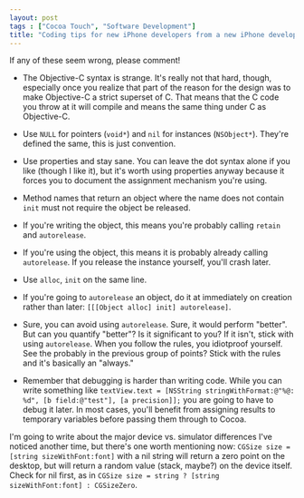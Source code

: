 ```yaml
---
layout: post
tags : ["Cocoa Touch", "Software Development"]
title: "Coding tips for new iPhone developers from a new iPhone developer"
---
```

If any of these seem wrong, please comment!

* The Objective-C syntax is strange. It's really not that hard, though, especially once you realize that part of the reason for the design was to make Objective-C a strict superset of C. That means that the C code you throw at it will compile and means the same thing under C as Objective-C.

<!--more-->

* Use `NULL` for pointers (`void*`) and `nil` for instances (`NSObject*`). They're defined the same, this is just convention.

* Use properties and stay sane. You can leave the dot syntax alone if you like (though I like it), but it's worth using properties anyway because it forces you to document the assignment mechanism you're using.

* Method names that return an object where the name does not contain `init` must not require the object be released.

* If you're writing the object, this means you're probably calling `retain` and `autorelease`.

* If you're using the object, this means it is probably already calling `autorelease`. If you release the instance yourself, you'll crash later.

* Use `alloc`, `init` on the same line.

* If you're going to `autorelease` an object, do it at immediately on creation rather than later: `[[[Object alloc] init] autorelease]`.

* Sure, you can avoid using `autorelease`. Sure, it would perform "better". But can you quantify "better"? Is it significant to you? If it isn't, stick with using `autorelease`. When you follow the rules, you idiotproof yourself. See the probably in the previous group of points? Stick with the rules and it's basically an "always."

* Remember that debugging is harder than writing code. While you can write something like `textView.text = [NSString stringWithFormat:@"%@: %d", [b field:@"test"], [a precision]];` you are going to have to debug it later. In most cases, you'll benefit from assigning results to temporary variables before passing them through to Cocoa.

I'm going to write about the major device vs. simulator differences I've noticed another time, but there's one worth mentioning now: `CGSize size = [string sizeWithFont:font]` with a nil string will return a zero point on the desktop, but will return a random value (stack, maybe?) on the device itself. Check for nil first, as in `CGSize size = string ? [string sizeWithFont:font] : CGSizeZero`.